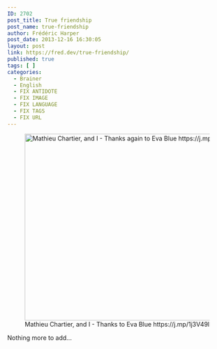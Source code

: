 ```yaml
---
ID: 2702
post_title: True friendship
post_name: true-friendship
author: Frédéric Harper
post_date: 2013-12-16 16:30:05
layout: post
link: https://fred.dev/true-friendship/
published: true
tags: [ ]
categories:
  - Brainer
  - English
  - FIX ANTIDOTE
  - FIX IMAGE
  - FIX LANGUAGE
  - FIX TAGS
  - FIX URL
---
```

<figure><a href="http://fred.dev/wp-content/uploads/2013/12/11335332965_d5fb795969_o.jpg"><figcaption><img alt="Mathieu Chartier, and I - Thanks again to Eva Blue https://j.mp/1j3V49l" src="http://fred.dev/wp-content/uploads/2013/12/11335332965_d5fb795969_o.jpg" width="600" height="428"/></a> Mathieu Chartier, and I - Thanks to Eva Blue https://j.mp/1j3V49l</figcaption></figure><p>Nothing more to add...</p> 